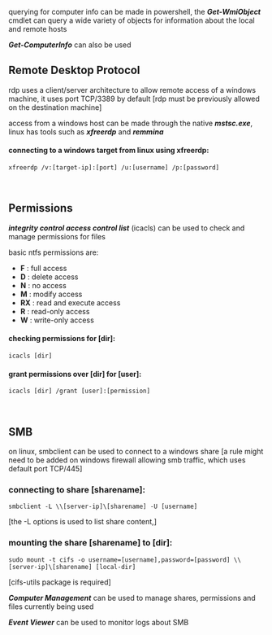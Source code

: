 querying for computer info can be made in powershell, the ***Get-WmiObject*** cmdlet can query a wide variety of objects for information about the local and remote hosts

***Get-ComputerInfo***  can also be used

## Remote Desktop Protocol

rdp uses a client/server architecture to allow remote access of a windows machine, it uses port TCP/3389 by default [rdp must be previously allowed on the destination machine]

access from a windows host can be made through the native ***mstsc.exe***, linux has tools such as ***xfreerdp*** and ***remmina*** 

#### connecting to a windows target from linux using xfreerdp:
 
	xfreerdp /v:[target-ip]:[port] /u:[username] /p:[password]

<br>


## Permissions

***integrity control access control list*** (icacls) can be used to check and manage permissions for files 

basic ntfs permissions are:

- **F** : full access
- **D** : delete access
- **N** : no access 
- **M** : modify access 
- **RX** : read and execute access 
- **R** : read-only access 
- **W** : write-only access 

#### checking permissions for [dir]:

	icacls [dir]

#### grant permissions over [dir] for [user]:

	icacls [dir] /grant [user]:[permission]

<br>


## SMB

on linux, smbclient can be used to connect to a windows share
[a rule might need to be added on windows firewall allowing smb traffic, which uses default port TCP/445]

### connecting to share [sharename]:

	smbclient -L \\[server-ip]\[sharename] -U [username]
[the -L options is used to list share content,]

### mounting the share [sharename] to [dir]:

	sudo mount -t cifs -o username=[username],password=[password] \\[server-ip]\[sharename] [local-dir]
[cifs-utils package is required]

***Computer Management*** can be used to manage shares, permissions and files currently being used

***Event Viewer*** can be used to monitor logs about SMB 

<br>




